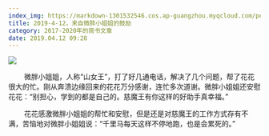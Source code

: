```yaml
---
index_img: https://markdown-1301532546.cos.ap-guangzhou.myqcloud.com/peipei_blog/20210921144340.jpeg
title: 2019-4-12，来自微胖小姐姐的鼓励
category: 2017-2020年的简书文章
date: 2019.04.12 09:28
---
```


![](https://markdown-1301532546.cos.ap-guangzhou.myqcloud.com/peipei_blog/20210921144340.jpeg)  



  

        微胖小姐姐，人称“山女王”，打了好几通电话，解决了几个问题，帮了花花很大的忙。刚从奔溃边缘回来的花花万分感谢，连忙多次道谢。微胖小姐姐还安慰花花：“别担心，学到的都是自己的。慈魔王有你这样的好助手真幸福。”  

        花花感激微胖小姐姐的帮忙和安慰，但是还是对慈魔王的工作方式存有不满，苦恼地对微胖小姐姐说：“千里马每天这样不停地跑，也是会累死的。”